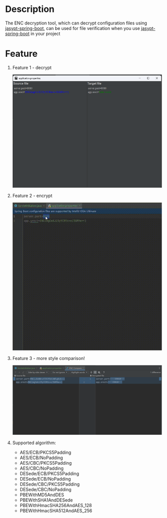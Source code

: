 # Description

The ENC decryption tool, which can decrypt configuration files using <a href="https://github.com/ulisesbocchio/jasypt-spring-boot" >jasypt-spring-boot</a>, can be used for file verification when you use <a href="https://github.com/ulisesbocchio/jasypt-spring-boot">jasypt-spring-boot</a>  in your project

# Feature
1. Feature 1 - decrypt

   ![demo](img/decrypt.png)

2. Feature 2 - encrypt

   ![demo2](img/encrypt.gif)
3. Feature 3 - more style comparison!

   ![style.png](img/style.png)
4. Supported algorithm:
   - AES/ECB/PKCS5Padding
   - AES/ECB/NoPadding
   - AES/CBC/PKCS5Padding
   - AES/CBC/NoPadding
   - DESede/ECB/PKCS5Padding
   - DESede/ECB/NoPadding
   - DESede/CBC/PKCS5Padding
   - DESede/CBC/NoPadding
   - PBEWithMD5AndDES
   - PBEWithSHA1AndDESede
   - PBEWithHmacSHA256AndAES_128
   - PBEWithHmacSHA512AndAES_256


